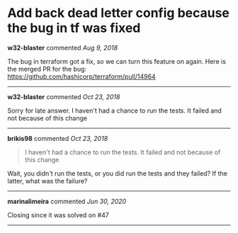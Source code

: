 # Add back dead letter config because the bug in tf was fixed

**w32-blaster** commented *Aug 9, 2018*

The bug in terraform got a fix, so we can turn this feature on again. 
Here is the merged PR for the bug: 
https://github.com/hashicorp/terraform/pull/14964
<br />
***


**w32-blaster** commented *Oct 23, 2018*

Sorry for late answer. I haven't had a chance to run the tests. It failed and not because of this change
***

**brikis98** commented *Oct 23, 2018*

> I haven't had a chance to run the tests. It failed and not because of this change

Wait, you didn't run the tests, or you did run the tests and they failed? If the latter, what was the failure?
***

**marinalimeira** commented *Jun 30, 2020*

Closing since it was solved on #47 
***

